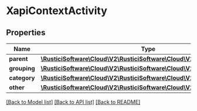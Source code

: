 # XapiContextActivity

## Properties
Name | Type | Description | Notes
------------ | ------------- | ------------- | -------------
**parent** | [**\RusticiSoftware\Cloud\V2\RusticiSoftware\Cloud\V2\Model\XapiActivity[]**](XapiActivity.md) |  | [optional] 
**grouping** | [**\RusticiSoftware\Cloud\V2\RusticiSoftware\Cloud\V2\Model\XapiActivity[]**](XapiActivity.md) |  | [optional] 
**category** | [**\RusticiSoftware\Cloud\V2\RusticiSoftware\Cloud\V2\Model\XapiActivity[]**](XapiActivity.md) |  | [optional] 
**other** | [**\RusticiSoftware\Cloud\V2\RusticiSoftware\Cloud\V2\Model\XapiActivity[]**](XapiActivity.md) |  | [optional] 

[[Back to Model list]](../README.md#documentation-for-models) [[Back to API list]](../README.md#documentation-for-api-endpoints) [[Back to README]](../README.md)


